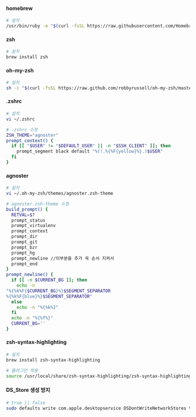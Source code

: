 #### homebrew
```bash
# 설치
/usr/bin/ruby -e "$(curl -fsSL https://raw.githubusercontent.com/Homebrew/install/master/install)"
```

#### zsh 
```bash
# 설치
brew install zsh
```

#### oh-my-zsh
```bash
# 설치
sh -c "$(curl -fsSL https://raw.github.com/robbyrussell/oh-my-zsh/master/tools/install.sh)"
```

#### .zshrc
```bash
# 설치
vi ~/.zshrc

# .zshrc 수정
ZSH_THEME="agnoster"
prompt_context() {
  if [[ "$USER" != "$DEFAULT_USER" || -n "$SSH_CLIENT" ]]; then
    prompt_segment black default "%(!.%{%F{yellow}%}.)$USER"
  fi
}
```

#### agnoster
```bash
# 설치
vi ~/.oh-my-zsh/themes/agnoster.zsh-theme

# agnoster.zsh-theme 수정
build_prompt() {
  RETVAL=$?
  prompt_status
  prompt_virtualenv
  prompt_context
  prompt_dir
  prompt_git
  prompt_bzr
  prompt_hg
  prompt_newline //이부분을 추가 꼭 순서 지켜서
  prompt_end
}
prompt_newline() {
  if [[ -n $CURRENT_BG ]]; then
    echo -n 
"%{%k%F{$CURRENT_BG}%}$SEGMENT_SEPARATOR
%{%k%F{blue}%}$SEGMENT_SEPARATOR"
  else
    echo -n "%{%k%}"
  fi
  echo -n "%{%f%}"
  CURRENT_BG=''
}
```

#### zsh-syntax-highlighting
```bash
# 설치
brew install zsh-syntax-highlighting

# 플러그인 적용
source /usr/local/share/zsh-syntax-highlighting/zsh-syntax-highlighting.zsh 
```

#### DS_Store 생성 방지
```bash
# true || false
sudo defaults write com.apple.desktopservice DSDontWriteNetworkStores true
```
